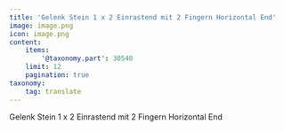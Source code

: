 ```yaml
---
title: 'Gelenk Stein 1 x 2 Einrastend mit 2 Fingern Horizontal End'
image: image.png
icon: image.png
content:
    items:
        '@taxonomy.part': 30540
    limit: 12
    pagination: true
taxonomy:
    tag: translate
---
```


Gelenk Stein 1 x 2 Einrastend mit 2 Fingern Horizontal End
